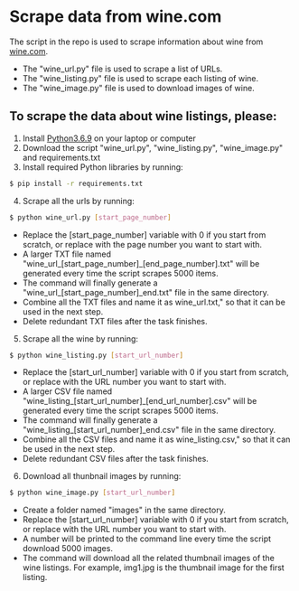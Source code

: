 # Scrape data from wine.com

The script in the repo is used to scrape information about wine from [wine.com](https://www.wine.com/).

- The "wine\_url.py" file is used to scrape a list of URLs.
- The "wine\_listing.py" file is used to scrape each listing of wine.
- The "wine\_image.py" file is used to download images of wine.

## To scrape the data about wine listings, please:
1. Install [Python3.6.9](https://www.python.org/downloads/) on your laptop or computer
2. Download the script "wine\_url.py", "wine\_listing.py", "wine\_image.py" and requirements.txt
3. Install required Python libraries by running:
```sh
$ pip install -r requirements.txt
```
4. Scrape all the urls by running:
```sh
$ python wine_url.py [start_page_number]
```
- Replace the [start_page_number] variable with 0 if you start from scratch, or replace with the page number you want to start with. 
- A larger TXT file named "wine\_url\_[start_page_number]\_[end_page_number].txt" will be generated every time the script scrapes 5000 items. 
- The command will finally generate a "wine\_url\_[start_page_number]\_end.txt" file in the same directory.
- Combine all the TXT files and name it as wine\_url.txt," so that it can be used in the next step.
- Delete redundant TXT files after the task finishes.

5. Scrape all the wine by running:
```sh
$ python wine_listing.py [start_url_number]
```
- Replace the [start_url_number] variable with 0 if you start from scratch, or replace with the URL number you want to start with. 
- A larger CSV file named "wine\_listing\_[start_url_number]\_[end_url_number].csv" will be generated every time the script scrapes 5000 items. 
- The command will finally generate a "wine\_listing\_[start_url_number]\_end.csv" file in the same directory.
- Combine all the CSV files and name it as wine\_listing.csv," so that it can be used in the next step.
- Delete redundant CSV files after the task finishes.

6. Download all thunbnail images by running:
```sh
$ python wine_image.py [start_url_number]
```
- Create a folder named "images" in the same directory.
- Replace the [start_url_number] variable with 0 if you start from scratch, or replace with the URL number you want to start with.
- A number will be printed to the command line every time the script download 5000 images. 
- The command will download all the related thumbnail images of the wine listings. For example, img1.jpg is the thumbnail image for the first listing.